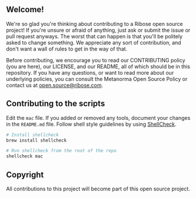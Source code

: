 ## Welcome!

We're so glad you're thinking about contributing to a Ribose open source project!
If you're unsure or afraid of anything, just ask or submit the issue or pull
request anyways. The worst that can happen is that you'll be politely asked to
change something. We appreciate any sort of contribution, and don't want a
wall of rules to get in the way of that.

Before contributing, we encourage you to read our CONTRIBUTING policy
(you are here), our LICENSE, and our README, all of which should be in this
repository. If you have any questions, or want to read more about our
underlying policies, you can consult the Metanorma Open Source Policy or contact
us at [open.source@ribose.com](mailto:open.source@ribose.com).

## Contributing to the scripts

Edit the `mac` file.
If you added or removed any tools, document your changes in the `README.md`
file.
Follow shell style guidelines by using [ShellCheck].

```sh
# Install shellcheck
brew install shellcheck

# Run shellcheck from the root of the repo
shellcheck mac
```

[ShellCheck]: http://www.shellcheck.net/about.html

## Copyright

All contributions to this project will become part of this open source project.
